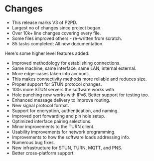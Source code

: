 # Changes

- This release marks V3 of P2PD.
- Largest no of changes since project began.
- Over 10k+ line changes covering every file.
- Some files improved others - re-written from scratch.
- 85 tasks completed; All new documentation.

Here's some higher level features added:

- Improved methodology for establishing connections.
- Same machine, same interface, same LAN, internal external.
- More edge-cases taken into account.
- This makes connectivity methods more reliable and reduces size.
- Proper support for STUN protocol changes.
- 100s more STUN servers the software works with.
- Hole punching now works with IPv6. Better support for testing too.
- Enhanced message delivery to improve routing.
- New signal protocol format.
- Support for encryption, authentication, and naming.
- Improved port forwarding and pin hole setup.
- Optimized interface pairing selections.
- Minor improvements to the TURN client.
- Usability improvements for network programming.
- Improvements to how the software loads addressing info.
- Numerous bug fixes.
- New infrastructure for STUN, TURN, MQTT, and PNS.
- Better cross-platform support.
